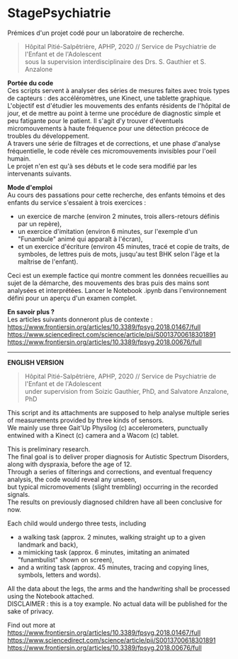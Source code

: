 # StagePsychiatrie
Prémices d'un projet codé pour un laboratoire de recherche.  
  > Hôpital Pitié-Salpêtrière, APHP, 2020 // Service de Psychiatrie de l'Enfant et de l'Adolescent  
  > sous la supervision interdisciplinaire des Drs. S. Gauthier et S. Anzalone  

**Portée du code**  
Ces scripts servent à analyser des séries de mesures faites avec trois types de capteurs : des accéléromètres, une Kinect, une tablette graphique.  
L'objectif est d'étudier les mouvements des enfants résidents de l'hôpital de jour, et de mettre au point à terme une procédure de diagnostic simple et peu fatigante pour le patient. Il s'agit d'y trouver d'éventuels micromouvements à haute fréquence pour une détection précoce de troubles du développement.  
A travers une série de filtrages et de corrections, et une phase d'analyse fréquentielle, le code révèle ces micromouvements invisibles pour l'oeil humain.  
Le projet n'en est qu'à ses débuts et le code sera modifié par les intervenants suivants.

**Mode d'emploi**  
Au cours des passations pour cette recherche, des enfants témoins et des enfants du service s'essaient à trois exercices :  
- un exercice de marche (environ 2 minutes, trois allers-retours définis par un repère),  
- un exercice d'imitation (environ 6 minutes, sur l'exemple d'un "Funambule" animé qui apparaît à l'écran),  
- et un exercice d'écriture (environ 45 minutes, tracé et copie de traits, de symboles, de lettres puis de mots, jusqu'au test BHK selon l'âge et la maîtrise de l'enfant). 

Ceci est un exemple factice qui montre comment les données recueillies au sujet de la démarche, des mouvements des bras puis des mains sont analysées et interprétées.
Lancer le Notebook .ipynb dans l'environnement défini pour un aperçu d'un examen complet.

**En savoir plus ?**  
Les articles suivants donneront plus de contexte :  
https://www.frontiersin.org/articles/10.3389/fpsyg.2018.01467/full  
https://www.sciencedirect.com/science/article/pii/S0013700618301891  
https://www.frontiersin.org/articles/10.3389/fpsyg.2018.00676/full  

*******************************************************************

**ENGLISH VERSION**

  > Hôpital Pitié-Salpêtrière, APHP, 2020 // Service de Psychiatrie de l'Enfant et de l'Adolescent  
  > under supervision from Soizic Gauthier, PhD, and Salvatore Anzalone, PhD
              
This script and its attachments are supposed to help analyse multiple series of measurements provided by three kinds of sensors.  
We mainly use three Gait'Up Physilog (c) accelerometers, punctually entwined with a Kinect (c) camera and a Wacom (c) tablet.  

This is preliminary research.  
The final goal is to deliver proper diagnosis for Autistic Spectrum Disorders, along with dyspraxia, before the age of 12.  
Through a series of filterings and corrections, and eventual frequency analysis, the code would reveal any unseen,  
but typical micromovements (slight trembling) occurring in the recorded signals.  
The results on previously diagnosed children have all been conclusive for now.  

Each child would undergo three tests, including  
- a walking task (approx. 2 minutes, walking straight up to a given landmark and back),  
- a mimicking task (approx. 6 minutes, imitating an animated "funambulist" shown on screen),  
- and a writing task (approx. 45 minutes, tracing and copying lines, symbols, letters and words).  

All the data about the legs, the arms and the handwriting shall be processed using the Notebook attached.  
DISCLAIMER : this is a toy example. No actual data will be published for the sake of privacy.  

Find out more at 
https://www.frontiersin.org/articles/10.3389/fpsyg.2018.01467/full  
https://www.sciencedirect.com/science/article/pii/S0013700618301891  
https://www.frontiersin.org/articles/10.3389/fpsyg.2018.00676/full
